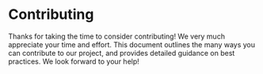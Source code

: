# Contributing

Thanks for taking the time to consider contributing! We very much appreciate your time and effort. This document outlines the many ways you can contribute to our project, and provides detailed guidance on best practices. We look forward to your help!